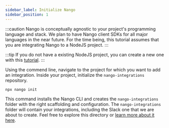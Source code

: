 ```yaml
---
sidebar_label: Initialize Nango
sidebar_position: 1
---
```


:::caution
Nango is conceptually agnostic to your project's programming language and stack. We plan to have Nango client SDKs for all major languages in the near future. For the time being, this tutorial assumes that you are integrating Nango to a NodeJS project. 
:::

:::tip
If you do not have a existing NodeJS project, you can create a new one with this [tutorial](https://www.digitalocean.com/community/tutorials/setting-up-a-node-project-with-typescript).
:::

Using the commend line, navigate to the project for which you want to add an integration. Inside your project, initialize the `nango-integrations` repository.
```bash
npx nango init
```

This command installs the Nango CLI and creates the `nango-integrations` folder with the right scaffolding and configuration. The `nango-integrations` folder will contain your integrations, including the Slack one that we are about to create. Feel free to explore this directory or [learn more about it here](understand-nango/nango-integrations-folder.md).
